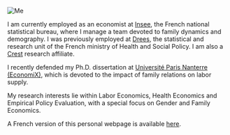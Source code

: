 ![Me](Photo_PPora.jpg)

I am currently employed as an economist at [Insee](https://insee.fr/fr/accueil), the French national statistical bureau, where I manage a team devoted to family dynamics and demography. I was previously employed at [Drees](https://drees.solidarites-sante.gouv.fr/etudes-et-statistiques/), the statistical and research unit of the French ministry of Health and Social Policy. I am also a [Crest](https://crest.science/) research affiliate.

I recently defended my Ph.D. dissertation at [Université Paris Nanterre (EconomiX)](https://economix.fr/), which is devoted to the impact of family relations on labor supply.

My research interests lie within Labor Economics, Health Economics and Empirical Policy Evaluation, with a special focus on Gender and Family Economics.

A French version of this personal webpage is available [here](https://pierrepora.github.io/fr).
